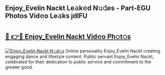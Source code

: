 ## Enjoy_Evelin Nackt Le𝚊k𝚎d N𝚞𝚍es - Part-EGU Photos Vid𝚎o Le𝚊ks jdlFU

# <h2><a href="http://fb8p4wr.evod.top/?m=Enjoy_Evelin+Nackt">🔗 👉🔴 Enjoy_Evelin Nackt Vid𝚎o Ph𝚘t𝚘s</a></h2>

[![Enjoy_Evelin Nackt N𝚞d𝚎s](https://i.imgur.com/8V9OHl7.gif)](http://fb8p4wr.evod.top/?m=Enjoy_Evelin+Nackt)
Online personality Enjoy_Evelin Nackt creating engaging dance and lifestyle content. Public servant Enjoy_Evelin Nackt, celebrated for their dedication to public service and commitment to the greater good. 
